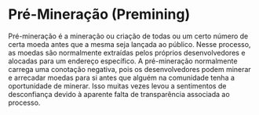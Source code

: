 # Pré-Mineração (Premining)

Pré-mineração é a mineração ou criação de todas ou um certo número de certa moeda antes que a mesma seja lançada ao público. Nesse processo, as moedas são normalmente extraídas pelos próprios desenvolvedores e alocadas para um endereço específico. A pré-mineração normalmente carrega uma conotação negativa, pois os desenvolvedores podem minerar e arrecadar moedas para si antes que alguém na comunidade tenha a oportunidade de minerar. Isso muitas vezes levou a sentimentos de desconfiança devido à aparente falta de transparência associada ao processo.